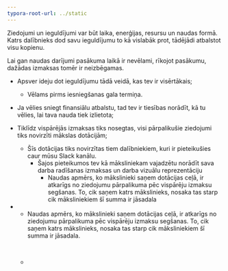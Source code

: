 ```yaml
---
typora-root-url: ../static
---
```


Ziedojumi un ieguldījumi var būt laika, enerģijas, resursu un naudas formā. Katrs dalībnieks dod savu ieguldījumu to kā vislabāk prot, tādējādi atbalstot visu kopienu.

Lai gan naudas darījumi pasākuma laikā ir nevēlami, rīkojot pasākumu, dažādas izmaksas tomēr ir neizbēgamas.

- Apsver ideju dot ieguldījumu tādā veidā, kas tev ir visērtākais;
  - Vēlams pirms iesniegšanas gala termiņa.

- Ja vēlies sniegt finansiālu atbalstu, tad tev ir tiesības norādīt, kā tu vēlies, lai tava nauda tiek izlietota;
- Tiklīdz vispārējās izmaksas tiks nosegtas, visi pārpalikušie ziedojumi tiks novirzīti mākslas dotācijām;
  - Šīs dotācijas tiks novirzītas tiem dalībniekiem, kuri ir pieteikušies caur mūsu Slack kanālu.
    - Šajos pieteikumos tev kā māksliniekam vajadzētu norādīt sava darba radīšanas izmaksas un darba vizuālu reprezentāciju
      - Naudas apmērs, ko mākslinieki saņem dotācijas ceļā, ir atkarīgs no ziedojumu pārpalikuma pēc vispārēju izmaksu segšanas. To, cik saņem katrs mākslinieks, nosaka tas starp cik māksliniekiem šī summa ir jāsadala

- - Naudas apmērs, ko mākslinieki saņem dotācijas ceļā, ir atkarīgs no ziedojumu pārpalikuma pēc vispārēju izmaksu segšanas. To, cik saņem katrs mākslinieks, nosaka tas starp cik māksliniekiem šī summa ir jāsadala.

  ​

  - ​

